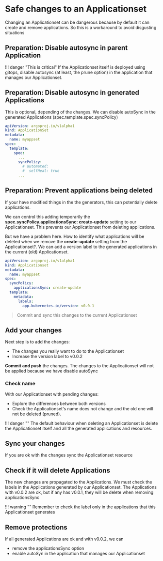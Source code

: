 # Safe changes to an Applicationset

Changing an Applicationset can be dangerous because by default it can create and remove applications. So this is a workaround to avoid disgusting situations

## Preparation: Disable autosync in parent Application

!!! danger "This is critical"
    If the Applicationset itself is deployed using gitops, disable autosync (at least, the prune option) in the application that manages our Applicationset.

## Preparation: Disable autosync in generated Applications

This is optional, depending of the changes. We can disable autoSync in the generated Applications (spec.template.spec.syncPolicy)

```yaml
apiVersion: argoproj.io/v1alpha1
kind: ApplicationSet
metadata:
  name: myappset
spec:
  template:
    spec:
      ...
      syncPolicy:
        # automated:
        #  selfHeal: true
      ...
```

## Preparation: Prevent applications being deleted

If your have modified things in the the generators, this can potentially delete applications.

We can control this adding temporarily the **spec.syncPolicy.applicationsSync: create-update** setting to our Applicationset. This prevents our Applicationset from deleting applications.

But we have a problem here. How to identify what applications will be deleted when we remove the **create-update** setting from the Applicationset?. We can add a version label to the generated applications in the current (old) Applicationset.

```yaml
apiVersion: argoproj.io/v1alpha1
kind: Applicationset
metadata:
  name: myappset
spec:
  syncPolicy:
    applicationsSync: create-update
  template:
    metadata:
      labels:
        app.kubernetes.io/version: v0.0.1
```

> Commit and sync this changes to the current Applicationset

## Add your changes

Next step is to add the changes:

- The changes you really want to do to the Applicationset
- Increase the version label to v0.0.2

**Commit and push** the changes. The changes to the Applicationset will not be applied because we have disable autoSync

### Check name

With our Applicationset with pending changes:

- Explore the differences between both versions
- Check the Applicationset's name does not change and the old one will not be deleted (pruned).

!!! danger ""
    The default behaviour when deleting an Applicationset is delete the Applicationset itself and all the generated applications and resources.

## Sync your changes

If you are ok with the changes sync the Applicationset resource

## Check if it will delete Applications

The new changes are propagated to the Applications. We must check the labels in the Applications generated by our Applicationset.
The Applications with v0.0.2 are ok, but if any has v0.0.1, they will be delete when removing applicationsSync

!!! warning ""
    Remember to check the label only in the applications that this Applicationset generates

## Remove protections

If all generated Applications are ok and with v0.0.2, we can

- remove the applicationsSync option
- enable autoSyn in the application that manages our Applicationset
